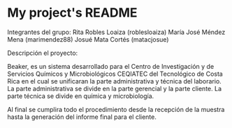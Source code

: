 # My project's README

Integrantes del grupo:
Rita Robles Loaiza (roblesloaiza)
María José Méndez Mena (marimendez88)
Josué Mata Cortés (matacjosue)

Descripción el proyecto:

Beaker, es un sistema desarrollado para el Centro de Investigación y de Servicios Químicos y Microbiológicos CEQIATEC del Tecnológico de Costa Rica en el cual se unificaran la parte administrativa y técnica del laborario. La parte administrativa se divide en la parte gerencial y la parte cliente. La parte técnica se divide en química y microbiología.

Al final se cumplira todo el procedimiento desde la recepción de la muestra hasta la generación del informe final para el cliente.






